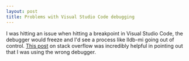 ```yaml
---
layout: post
title: Problems with Visual Studio Code debugging
---
```


I was hitting an issue when hitting a breakpoint in Visual Studio Code, the debugger would freeze and I'd see a process like lldb-mi going out of control.  [This post](https://stackoverflow.com/questions/69443991/visual-studio-code-stucks-in-the-beginning-when-debug-c-code-on-mac) on stack overflow was incredibly helpful in pointing out that I was using the wrong debugger.


